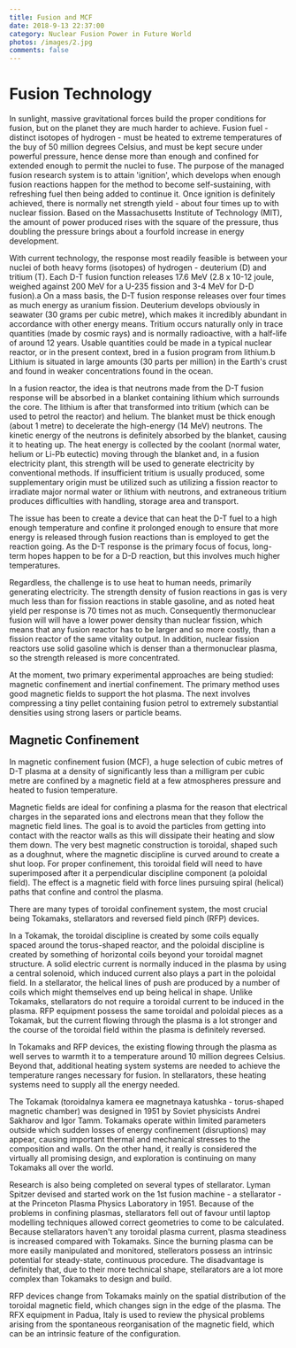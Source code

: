 ```yaml
---
title: Fusion and MCF
date: 2018-9-13 22:37:00
category: Nuclear Fusion Power in Future World
photos: /images/2.jpg
comments: false
---
```


# Fusion Technology

In sunlight, massive gravitational forces build the proper conditions for fusion, but on the planet they are much harder to achieve. Fusion fuel - distinct isotopes of hydrogen - must be heated to extreme temperatures of the buy of 50 million degrees Celsius, and must be kept secure under powerful pressure, hence dense more than enough and confined for extended enough to permit the nuclei to fuse. The purpose of the managed fusion research system is to attain 'ignition', which develops when enough fusion reactions happen for the method to become self-sustaining, with refreshing fuel then being added to continue it. Once ignition is definitely achieved, there is normally net strength yield - about four times up to with nuclear fission. Based on the Massachusetts Institute of Technology (MIT), the amount of power produced rises with the square of the pressure, thus doubling the pressure brings about a fourfold increase in energy development.

<!-- more -->

With current technology, the response most readily feasible is between your nuclei of both heavy forms (isotopes) of hydrogen - deuterium (D) and tritium (T). Each D-T fusion function releases 17.6 MeV (2.8 x 10-12 joule, weighed against 200 MeV for a U-235 fission and 3-4 MeV for D-D fusion).a On a mass basis, the D-T fusion response releases over four times as much energy as uranium fission. Deuterium develops obviously in seawater (30 grams per cubic metre), which makes it incredibly abundant in accordance with other energy means. Tritium occurs naturally only in trace quantities (made by cosmic rays) and is normally radioactive, with a half-life of around 12 years. Usable quantities could be made in a typical nuclear reactor, or in the present context, bred in a fusion program from lithium.b Lithium is situated in large amounts (30 parts per million) in the Earth's crust and found in weaker concentrations found in the ocean.

In a fusion reactor, the idea is that neutrons made from the D-T fusion response will be absorbed in a blanket containing lithium which surrounds the core. The lithium is after that transformed into tritium (which can be used to petrol the reactor) and helium. The blanket must be thick enough (about 1 metre) to decelerate the high-energy (14 MeV) neutrons. The kinetic energy of the neutrons is definitely absorbed by the blanket, causing it to heating up. The heat energy is collected by the coolant (normal water, helium or Li-Pb eutectic) moving through the blanket and, in a fusion electricity plant, this strength will be used to generate electricity by conventional methods. If insufficient tritium is usually produced, some supplementary origin must be utilized such as utilizing a fission reactor to irradiate major normal water or lithium with neutrons, and extraneous tritium produces difficulties with handling, storage area and transport.

The issue has been to create a device that can heat the D-T fuel to a high enough temperature and confine it prolonged enough to ensure that more energy is released through fusion reactions than is employed to get the reaction going. As the D-T response is the primary focus of focus, long-term hopes happen to be for a D-D reaction, but this involves much higher temperatures.

Regardless, the challenge is to use heat to human needs, primarily generating electricity. The strength density of fusion reactions in gas is very much less than for fission reactions in stable gasoline, and as noted heat yield per response is 70 times not as much. Consequently thermonuclear fusion will will have a lower power density than nuclear fission, which means that any fusion reactor has to be larger and so more costly, than a fission reactor of the same vitality output. In addition, nuclear fission reactors use solid gasoline which is denser than a thermonuclear plasma, so the strength released is more concentrated.

At the moment, two primary experimental approaches are being studied: magnetic confinement and inertial confinement. The primary method uses good magnetic fields to support the hot plasma. The next involves compressing a tiny pellet containing fusion petrol to extremely substantial densities using strong lasers or particle beams.

## Magnetic Confinement

In magnetic confinement fusion (MCF), a huge selection of cubic metres of D-T plasma at a density of significantly less than a milligram per cubic metre are confined by a magnetic field at a few atmospheres pressure and heated to fusion temperature.

Magnetic fields are ideal for confining a plasma for the reason that electrical charges in the separated ions and electrons mean that they follow the magnetic field lines. The goal is to avoid the particles from getting into contact with the reactor walls as this will dissipate their heating and slow them down. The very best magnetic construction is toroidal, shaped such as a doughnut, where the magnetic discipline is curved around to create a shut loop. For proper confinement, this toroidal field will need to have superimposed after it a perpendicular discipline component (a poloidal field). The effect is a magnetic field with force lines pursuing spiral (helical) paths that confine and control the plasma.

There are many types of toroidal confinement system, the most crucial being Tokamaks, stellarators and reversed field pinch (RFP) devices.

In a Tokamak, the toroidal discipline is created by some coils equally spaced around the torus-shaped reactor, and the poloidal discipline is created by something of horizontal coils beyond your toroidal magnet structure. A solid electric current is normally induced in the plasma by using a central solenoid, which induced current also plays a part in the poloidal field. In a stellarator, the helical lines of push are produced by a number of coils which might themselves end up being helical in shape. Unlike Tokamaks, stellarators do not require a toroidal current to be induced in the plasma. RFP equipment possess the same toroidal and poloidal pieces as a Tokamak, but the current flowing through the plasma is a lot stronger and the course of the toroidal field within the plasma is definitely reversed.

In Tokamaks and RFP devices, the existing flowing through the plasma as well serves to warmth it to a temperature around 10 million degrees Celsius. Beyond that, additional heating system systems are needed to achieve the temperature ranges necessary for fusion. In stellarators, these heating systems need to supply all the energy needed.

The Tokamak (toroidalnya kamera ee magnetnaya katushka - torus-shaped magnetic chamber) was designed in 1951 by Soviet physicists Andrei Sakharov and Igor Tamm. Tokamaks operate within limited parameters outside which sudden losses of energy confinement (disruptions) may appear, causing important thermal and mechanical stresses to the composition and walls. On the other hand, it really is considered the virtually all promising design, and exploration is continuing on many Tokamaks all over the world.

Research is also being completed on several types of stellarator. Lyman Spitzer devised and started work on the 1st fusion machine - a stellarator - at the Princeton Plasma Physics Laboratory in 1951. Because of the problems in confining plasmas, stellarators fell out of favour until laptop modelling techniques allowed correct geometries to come to be calculated. Because stellarators haven't any toroidal plasma current, plasma steadiness is increased compared with Tokamaks. Since the burning plasma can be more easily manipulated and monitored, stellerators possess an intrinsic potential for steady-state, continuous procedure. The disadvantage is definitely that, due to their more technical shape, stellarators are a lot more complex than Tokamaks to design and build.

RFP devices change from Tokamaks mainly on the spatial distribution of the toroidal magnetic field, which changes sign in the edge of the plasma. The RFX equipment in Padua, Italy is used to review the physical problems arising from the spontaneous reorganisation of the magnetic field, which can be an intrinsic feature of the configuration.